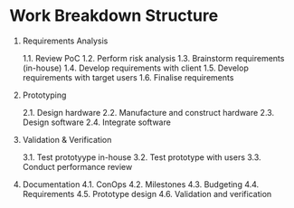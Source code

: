 ﻿# Work Breakdown Structure

1. Requirements Analysis

   1.1. Review PoC
   1.2. Perform risk analysis
   1.3. Brainstorm requirements (in-house)
   1.4. Develop requirements with client
   1.5. Develop requirements with target users
   1.6. Finalise requirements

2. Prototyping

   2.1. Design hardware
   2.2. Manufacture and construct hardware
   2.3. Design software
   2.4. Integrate software

3. Validation & Verification

   3.1. Test prototyype in-house
   3.2. Test prototype with users
   3.3. Conduct performance review

4. Documentation
   4.1. ConOps
   4.2. Milestones
   4.3. Budgeting
   4.4. Requirements
   4.5. Prototype design
   4.6. Validation and verification
